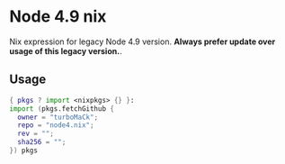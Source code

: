 # Node 4.9 nix

Nix expression for legacy Node 4.9 version. **Always prefer update over usage of this legacy version.**.

## Usage

```nix
{ pkgs ? import <nixpkgs> {} }:
import (pkgs.fetchGithub {
  owner = "turboMaCk";
  repo = "node4.nix";
  rev = "";
  sha256 = "";
}) pkgs
```
